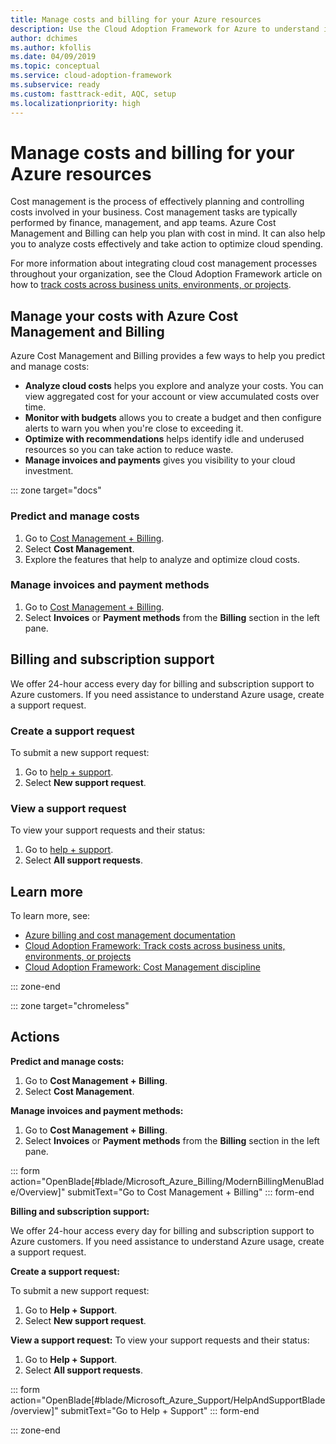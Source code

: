 ```yaml
---
title: Manage costs and billing for your Azure resources
description: Use the Cloud Adoption Framework for Azure to understand invoices and learn how to set up budgets and payments for your Azure resources.
author: dchimes
ms.author: kfollis
ms.date: 04/09/2019
ms.topic: conceptual
ms.service: cloud-adoption-framework
ms.subservice: ready
ms.custom: fasttrack-edit, AQC, setup
ms.localizationpriority: high
---
```


<!-- cSpell:ignore dchimes -->

# Manage costs and billing for your Azure resources

Cost management is the process of effectively planning and controlling costs involved in your business. Cost management tasks are typically performed by finance, management, and app teams. Azure Cost Management and Billing can help you plan with cost in mind. It can also help you to analyze costs effectively and take action to optimize cloud spending.

For more information about integrating cloud cost management processes throughout your organization, see the Cloud Adoption Framework article on how to [track costs across business units, environments, or projects](../azure-best-practices/track-costs.md).

## Manage your costs with Azure Cost Management and Billing

Azure Cost Management and Billing provides a few ways to help you predict and manage costs:

- **Analyze cloud costs** helps you explore and analyze your costs. You can view aggregated cost for your account or view accumulated costs over time.
- **Monitor with budgets** allows you to create a budget and then configure alerts to warn you when you're close to exceeding it.
- **Optimize with recommendations** helps identify idle and underused resources so you can take action to reduce waste.
- **Manage invoices and payments** gives you visibility to your cloud investment.

::: zone target="docs"

### Predict and manage costs

1. Go to [Cost Management + Billing](https://portal.azure.com/#blade/Microsoft_Azure_Billing/ModernBillingMenuBlade/Overview).
1. Select **Cost Management**.
1. Explore the features that help to analyze and optimize cloud costs.

### Manage invoices and payment methods

1. Go to [Cost Management + Billing](https://portal.azure.com/#blade/Microsoft_Azure_Billing/ModernBillingMenuBlade/Overview).
1. Select **Invoices** or **Payment methods** from the **Billing** section in the left pane.

## Billing and subscription support

We offer 24-hour access every day for billing and subscription support to Azure customers. If you need assistance to understand Azure usage, create a support request.

### Create a support request

To submit a new support request:

1. Go to [help + support](https://portal.azure.com/#blade/Microsoft_Azure_Support/HelpAndSupportBlade/overview).
1. Select **New support request**.

### View a support request

To view your support requests and their status:

1. Go to [help + support](https://portal.azure.com/#blade/Microsoft_Azure_Support/HelpAndSupportBlade/overview).
1. Select **All support requests**.

## Learn more

To learn more, see:

- [Azure billing and cost management documentation](/azure/billing)
- [Cloud Adoption Framework: Track costs across business units, environments, or projects](../azure-best-practices/track-costs.md)
- [Cloud Adoption Framework: Cost Management discipline](../../govern/cost-management/index.md)

::: zone-end

::: zone target="chromeless"

## Actions

**Predict and manage costs:**

1. Go to **Cost Management + Billing**.
1. Select **Cost Management**.

**Manage invoices and payment methods:**

1. Go to **Cost Management + Billing**.
1. Select **Invoices** or **Payment methods** from the **Billing** section in the left pane.

::: form action="OpenBlade[#blade/Microsoft_Azure_Billing/ModernBillingMenuBlade/Overview]" submitText="Go to Cost Management + Billing" ::: form-end

**Billing and subscription support:**

We offer 24-hour access every day for billing and subscription support to Azure customers. If you need assistance to understand Azure usage, create a support request.

**Create a support request:**

To submit a new support request:

1. Go to **Help + Support**.
2. Select **New support request**.

**View a support request:** To view your support requests and their status:

1. Go to **Help + Support**.
2. Select **All support requests**.

::: form action="OpenBlade[#blade/Microsoft_Azure_Support/HelpAndSupportBlade/overview]" submitText="Go to Help + Support" ::: form-end

::: zone-end
